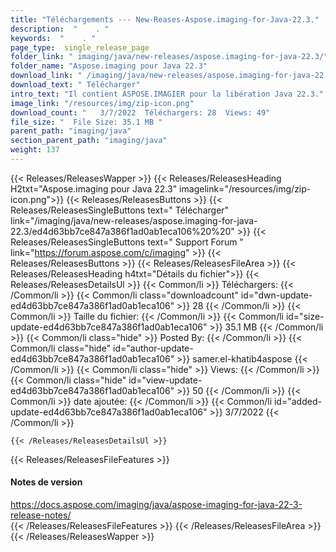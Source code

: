 ```yaml
---
title: "Téléchargements --- New-Reases-Aspose.imaging-for-Java-22.3." 
description:  "    . " 
keywords:  "    . " 
page_type:  single_release_page
folder_link: " imaging/java/new-releases/aspose.imaging-for-java-22.3/"
folder_name: "Aspose.imaging pour Java 22.3"
download_link: " /imaging/java/new-releases/aspose.imaging-for-java-22.3/ed4d63bb7ce847a386f1ad0ab1eca106"
download_text: " Télécharger"
intro_text: "Il contient ASPOSE.IMAGIER pour la libération Java 22.3."
image_link: "/resources/img/zip-icon.png"
download_count: "   3/7/2022  Téléchargers: 28  Views: 49"
file_size: "  File Size: 35.1 MB "
parent_path: "imaging/java"
section_parent_path: "imaging/java"
weight: 137
---
```


{{< Releases/ReleasesWapper >}}
  {{< Releases/ReleasesHeading H2txt="Aspose.imaging pour Java 22.3" imagelink="/resources/img/zip-icon.png">}}
  {{< Releases/ReleasesButtons >}}
    {{< Releases/ReleasesSingleButtons text=" Télécharger" link="/imaging/java/new-releases/aspose.imaging-for-java-22.3/ed4d63bb7ce847a386f1ad0ab1eca106%20%20" >}}
    {{< Releases/ReleasesSingleButtons text=" Support Forum " link="https://forum.aspose.com/c/imaging" >}}
  {{< Releases/ReleasesButtons >}}
  {{< Releases/ReleasesFileArea >}}
    {{< Releases/ReleasesHeading h4txt="Détails du fichier">}}
    {{< Releases/ReleasesDetailsUl >}}
            {{< Common/li  >}} Téléchargers: {{< /Common/li >}} 
      {{< Common/li class="downloadcount" id="dwn-update-ed4d63bb7ce847a386f1ad0ab1eca106" >}} 28 {{< /Common/li >}} 
      {{< Common/li  >}} Taille du fichier: {{< /Common/li >}} 
      {{< Common/li id="size-update-ed4d63bb7ce847a386f1ad0ab1eca106" >}} 35.1 MB {{< /Common/li >}} 
      {{< Common/li  class="hide" >}} Posted By: {{< /Common/li >}} 
      {{< Common/li class="hide" id="author-update-ed4d63bb7ce847a386f1ad0ab1eca106" >}} samer.el-khatib4aspose {{< /Common/li >}} 
      {{< Common/li class="hide"  >}} Views: {{< /Common/li >}} 
      {{< Common/li class="hide" id="view-update-ed4d63bb7ce847a386f1ad0ab1eca106" >}} 50 {{< /Common/li >}} 
      {{< Common/li  >}} date ajoutée: {{< /Common/li >}} 
      {{< Common/li id="added-update-ed4d63bb7ce847a386f1ad0ab1eca106" >}} 3/7/2022 {{< /Common/li >}} 

    {{< /Releases/ReleasesDetailsUl >}}

  {{< Releases/ReleasesFileFeatures >}}
      <h4>Notes de version</h4><div><a href="https://docs.aspose.com/imaging/java/aspose-imaging-for-java-22-3-release-notes/">https://docs.aspose.com/imaging/java/aspose-imaging-for-java-22-3-release-notes/</a></div>
  {{< /Releases/ReleasesFileFeatures >}}
 {{< /Releases/ReleasesFileArea >}}
{{< /Releases/ReleasesWapper >}}


